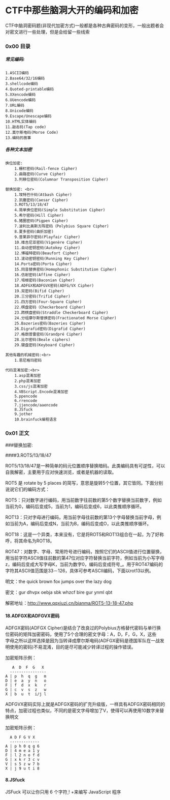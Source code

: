 CTF中那些脑洞大开的编码和加密
===
CTF中脑洞密码题(非现代加密方式)一般都是各种古典密码的变形，一般出题者会对密文进行一些处理，但是会给留一些线索<br>
### 0x00 目录

##### 常见编码: <br>
    1.ASCII编码 
    2.Base64/32/16编码 
    3.shellcode编码 
    4.Quoted-printable编码 
    5.XXencode编码 
    6.UUencode编码 
    7.URL编码 
    8.Unicode编码 
    9.Escape/Unescape编码 
    10.HTML实体编码
    11.敲击码(Tap code) 
    12.莫尔斯电码(Morse Code)
    13.编码的故事 
 
##### 各种文本加密 <br>
    换位加密: 
        1.栅栏密码(Rail-fence Cipher) 
        2.曲路密码(Curve Cipher) 
        3.列移位密码(Columnar Transposition Cipher) 
     
    替换加密: <br>
        1.埃特巴什码(Atbash Cipher)
        2.凯撒密码(Caesar Cipher) 
        3.ROT5/13/18/47 
        4.简单换位密码(Simple Substitution Cipher) 
        5.希尔密码(Hill Cipher) 
        6.猪圈密码(Pigpen Cipher) 
        7.波利比奥斯方阵密码（Polybius Square Cipher) 
        8.夏多密码(曲折加密)
        9.普莱菲尔密码(Playfair Cipher)
        10.维吉尼亚密码(Vigenère Cipher)
        11.自动密钥密码(Autokey Cipher)
        12.博福特密码(Beaufort Cipher)
        13.滚动密钥密码(Running Key Cipher)
        14.Porta密码(Porta Cipher)
        15.同音替换密码(Homophonic Substitution Cipher)
        16.仿射密码(Affine Cipher)
        17.培根密码(Baconian Cipher)
        18.ADFGX和ADFGVX密码(ADFG/VX Cipher)
        19.双密码(Bifid Cipher)
        20.三分密码(Trifid Cipher)
        21.四方密码(Four-Square Cipher)
        22.棋盘密码（Checkerboard Cipher)
        23.跨棋盘密码(Straddle Checkerboard Cipher)
        24.分组摩尔斯替换密码(Fractionated Morse Cipher)
        25.Bazeries密码(Bazeries Cipher)
        26.Digrafid密码(Digrafid Cipher)
        27.格朗普雷密码(Grandpré Cipher)
        28.比尔密码(Beale ciphers)
        29.键盘密码(Keyboard Cipher)
 
    其他有趣的机械密码:<br>
        1.恩尼格玛密码
 
    代码混淆加密:<br>
        1.asp混淆加密
        2.php混淆加密
        3.css/js混淆加密
        4.VBScript.Encode混淆加密
        5.ppencode
        6.rrencode
        7.jjencode/aaencode
        8.JSfuck
        9.jother
        10.brainfuck编程语言

### 0x01 正文


###替换加密:

####3.ROT5/13/18/47 

ROT5/13/18/47是一种简单的码元位置顺序替换暗码。此类编码具有可逆性，可以自我解密，主要用于应对快速浏览，或者是机器的读取。 <br>

ROT5 是 rotate by 5 places 的简写，意思是旋转5个位置，其它皆同。下面分别说说它们的编码方式： <br>

ROT5：只对数字进行编码，用当前数字往前数的第5个数字替换当前数字，例如当前为0，编码后变成5，当前为1，编码后变成6，以此类推顺序循环。 <br>

ROT13：只对字母进行编码，用当前字母往前数的第13个字母替换当前字母，例如当前为A，编码后变成N，当前为B，编码后变成O，以此类推顺序循环。 <br>

ROT18：这是一个异类，本来没有，它是将ROT5和ROT13组合在一起，为了好称呼，将其命名为ROT18。 <br>

ROT47：对数字、字母、常用符号进行编码，按照它们的ASCII值进行位置替换，用当前字符ASCII值往前数的第47位对应字符替换当前字符，例如当前为小写字母z，编码后变成大写字母K，当前为数字0，编码后变成符号_。用于ROT47编码的字符其ASCII值范围是33－126，具体可参考ASCII编码，下面以rot13以例。 <br>

明文：the quick brown fox jumps over the lazy dog <br>

密文：gur dhvpx oebja sbk whzcf bire gur ynml qbt <br>

解密地址：http://www.qqxiuzi.cn/bianma/ROT5-13-18-47.php <br>

#### 18.ADFGX和ADFGVX密码
ADFGX密码(ADFGX Cipher)是结合了改良过的Polybius方格替代密码与单行换位密码的矩阵加密密码，使用了5个合理的密文字母：A，D，F，G，X，这些 <br>
字母之所以这样选择是因为当转译成摩尔斯电码(ADFGX密码是德国军队在一战发明使用的密码)不易混淆，目的是尽可能减少转译过程的操作错误。  <br>

加密矩阵示例：  <br>

       A  D  F  G   X
      ----------------
    A | p  h  q  g   m 
    D | e  a  y  n   o 
    F | f  d  x  k   r
    G | c  v  s  z   w 
    X | b  u  t  i/j l

ADFGVX密码实际上就是ADFGX密码的扩充升级版，一样具有ADFGX密码相同的特点，加密过程也类似，不同的是密文字母增加了V，使得可以再使用10数字来替换明文  <br>

加密矩阵示例：  <br>

      A D F G V X
      -------------
    A | p h 0 q g 6
    D | 4 m e a 1 y
    F | l 2 n o f d
    G | x k r 3 c v
    V | s 5 z w 7 b
    X | j 9 u t i 8
 
#### 8.JSfuck
JSFuck 可以让你只用 6 个字符[ ]( ) ! +来编写 JavaScript 程序


